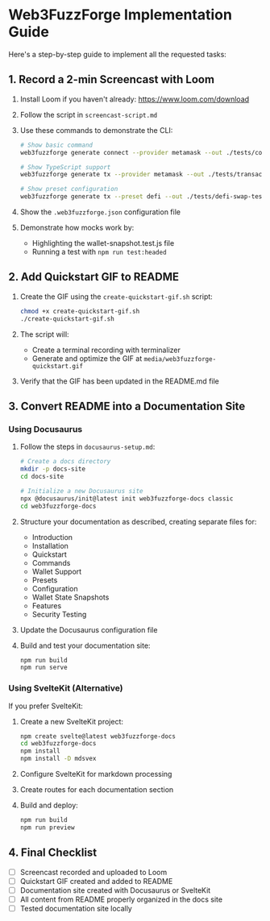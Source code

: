 # Web3FuzzForge Implementation Guide

Here's a step-by-step guide to implement all the requested tasks:

## 1. Record a 2-min Screencast with Loom

1. Install Loom if you haven't already: https://www.loom.com/download
2. Follow the script in `screencast-script.md`
3. Use these commands to demonstrate the CLI:

   ```bash
   # Show basic command
   web3fuzzforge generate connect --provider metamask --out ./tests/connection.test.js

   # Show TypeScript support
   web3fuzzforge generate tx --provider metamask --out ./tests/transaction.test.ts --typescript

   # Show preset configuration
   web3fuzzforge generate tx --preset defi --out ./tests/defi-swap-test.js
   ```

4. Show the `.web3fuzzforge.json` configuration file
5. Demonstrate how mocks work by:
   - Highlighting the wallet-snapshot.test.js file
   - Running a test with `npm run test:headed`

## 2. Add Quickstart GIF to README

1. Create the GIF using the `create-quickstart-gif.sh` script:
   ```bash
   chmod +x create-quickstart-gif.sh
   ./create-quickstart-gif.sh
   ```
2. The script will:

   - Create a terminal recording with terminalizer
   - Generate and optimize the GIF at `media/web3fuzzforge-quickstart.gif`

3. Verify that the GIF has been updated in the README.md file

## 3. Convert README into a Documentation Site

### Using Docusaurus

1. Follow the steps in `docusaurus-setup.md`:

   ```bash
   # Create a docs directory
   mkdir -p docs-site
   cd docs-site

   # Initialize a new Docusaurus site
   npx @docusaurus/init@latest init web3fuzzforge-docs classic
   cd web3fuzzforge-docs
   ```

2. Structure your documentation as described, creating separate files for:

   - Introduction
   - Installation
   - Quickstart
   - Commands
   - Wallet Support
   - Presets
   - Configuration
   - Wallet State Snapshots
   - Features
   - Security Testing

3. Update the Docusaurus configuration file

4. Build and test your documentation site:
   ```bash
   npm run build
   npm run serve
   ```

### Using SvelteKit (Alternative)

If you prefer SvelteKit:

1. Create a new SvelteKit project:

   ```bash
   npm create svelte@latest web3fuzzforge-docs
   cd web3fuzzforge-docs
   npm install
   npm install -D mdsvex
   ```

2. Configure SvelteKit for markdown processing

3. Create routes for each documentation section

4. Build and deploy:
   ```bash
   npm run build
   npm run preview
   ```

## 4. Final Checklist

- [ ] Screencast recorded and uploaded to Loom
- [ ] Quickstart GIF created and added to README
- [ ] Documentation site created with Docusaurus or SvelteKit
- [ ] All content from README properly organized in the docs site
- [ ] Tested documentation site locally
